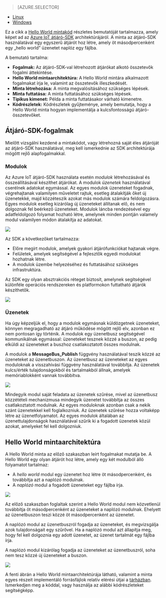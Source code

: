 > [AZURE.SELECTOR]
- [Linux](../articles/iot-hub/iot-hub-linux-gateway-sdk-get-started.md)
- [Windows](../articles/iot-hub/iot-hub-windows-gateway-sdk-get-started.md)

Ez a cikk a [Hello World mintakód][lnk-helloworld-sample] részletes bemutatóját tartalmazza, amely képet ad az [Azure IoT átjáró-SDK][lnk-gateway-sdk] architektúrájáról. A minta az átjáró-SDK használatával egy egyszerű átjárót hoz létre, amely öt másodpercenként egy „hello world” üzenetet naplóz egy fájlba.

A bemutató tartalma:

- **Fogalmak:** Az átjáró-SDK-val létrehozott átjárókat alkotó összetevők fogalmi áttekintése.  
- **Hello World mintaarchitektúra:** A Hello World mintára alkalmazott fogalmakat írja le, valamint az összetevők illeszkedését.
- **Minta létrehozása:** A minta megvalósításához szükséges lépések.
- **Minta futtatása:** A minta futtatásához szükséges lépések. 
- **Tipikus kimenet:** Példa a minta futtatásakor várható kimenetre.
- **Kódrészletek:** Kódrészletek gyűjteménye, amely bemutatja, hogy a Hello World minta hogyan implementálja a kulcsfontosságú átjáró-összetevőket.

## Átjáró-SDK-fogalmak

Mielőtt vizsgálni kezdené a mintakódot, vagy létrehozná saját éles átjáróját az átjáró-SDK használatával, meg kell ismerkednie az SDK architektúrája mögött rejlő alapfogalmakkal.

### Modulok

Az Azure IoT átjáró-SDK használata esetén *modulok* létrehozásával és összeállításával készíthet átjárókat. A modulok *üzenetek* használatával cserélnek adatokat egymással. Az egyes modulok üzeneteket fogadnak, végrehajtanak valamilyen műveletet rajtuk, esetleg átalakítják őket új üzenetekké, majd közzéteszik azokat más modulok számára feldolgozásra. Egyes modulok esetleg kizárólag új üzeneteket állítanak elő, és nem dolgoznak fel beérkező üzeneteket. Modulok láncba rendezésével egy adatfeldolgozó folyamat hozható létre, amelynek minden pontján valamely modul valamilyen módon átalakítja az adatokat.

![][1]
 
Az SDK a következőket tartalmazza:

- Előre megírt modulok, amelyek gyakori átjárófunkciókat hajtanak végre.
- Felületek, amelyek segítségével a fejlesztők egyedi modulokat hozhatnak létre.
- A modulok üzembe helyezéséhez és futtatásához szükséges infrastruktúra.

Az SDK egy olyan absztrakciós réteget biztosít, amelynek segítségével különféle operációs rendszereken és platformokon futtatható átjárók készíthetők.

![][2]

### Üzenetek

Ha úgy képzeljük el, hogy a modulok egymásnak küldözgetnek üzeneteket, könnyen megragadható az átjáró működése mögött rejlő elv, azonban ez nem pontosan így történik. A modulok egy üzenetbusz segítségével kommunikálnak egymással: üzeneteket tesznek közzé a buszon, az pedig elküldi az üzeneteket a buszhoz csatlakoztatott összes modulnak.

A modulok a **MessageBus_Publish** függvény használatával teszik közzé az üzeneteket az üzenetbuszon. Az üzenetbusz az üzeneteket az egyes moduloknak a visszahívási függvény használatával továbbítja. Az üzenetek kulcs/érték tulajdonságokból és tartalmakból állnak, amelyek memóriablokként vannak továbbítva.

![][3]

Mindegyik modul saját feladata az üzenetek szűrése, mivel az üzenetbusz közzétételi mechanizmusa mindegyik üzenetet továbbítja az összes csatlakoztatott modulnak. Az egyes moduloknak azonban csak a nekik szánt üzenetekkel kell foglalkozniuk. Az üzenetek szűrése hozza voltaképp létre az üzenetfolyamatot. Az egyes modulok általában az üzenettulajdonságok használatával szűrik ki a fogadott üzenetek közül azokat, amelyeket fel kell dolgozniuk.

## Hello World mintaarchitektúra

A Hello World minta az előző szakaszban leírt fogalmakat mutatja be. A Hello World egy olyan átjárót hoz létre, amely egy két modulból álló folyamatot tartalmaz:

-   A *hello world* modul egy üzenetet hoz létre öt másodpercenként, és továbbítja azt a naplózó modulnak.
-   A *naplózó* modul a fogadott üzeneteket egy fájlba írja.

![][4]

Az előző szakaszban foglaltak szerint a Hello World modul nem közvetlenül továbbítja öt másodpercenként az üzeneteket a naplózó modulnak. Ehelyett az üzenetbuszon teszi közzé öt másodpercenként az üzenetet.

A naplózó modul az üzenetbuszról fogadja az üzeneteket, és megvizsgálja azok tulajdonságait egy szűrővel. Ha a naplózó modul azt állapítja meg, hogy fel kell dolgoznia egy adott üzenetet, az üzenet tartalmát egy fájlba írja.

A naplózó modul kizárólag fogadja az üzeneteket az üzenetbuszról, soha nem tesz közzé új üzeneteket a buszon.

![][5]

A fenti ábrán a Hello World mintaarchitektúrája látható, valamint a minta egyes részeit implementáló forrásfájlok relatív elérési útjai a [tárházban][lnk-gateway-sdk]. Ismerkedjen meg a kóddal, vagy használja az alábbi kódrészleteket segítségképp.

<!-- Images -->
[1]: media/iot-hub-gateway-sdk-getstarted-selector/modules.png
[2]: media/iot-hub-gateway-sdk-getstarted-selector/modules_2.png
[3]: media/iot-hub-gateway-sdk-getstarted-selector/messages_1.png
[4]: media/iot-hub-gateway-sdk-getstarted-selector/high_level_architecture.png
[5]: media/iot-hub-gateway-sdk-getstarted-selector/detailed_architecture.png

<!-- Links -->
[lnk-helloworld-sample]: https://github.com/Azure/azure-iot-gateway-sdk/tree/master/samples/hello_world
[lnk-gateway-sdk]: https://github.com/Azure/azure-iot-gateway-sdk

<!--HONumber=Sep16_HO4-->


